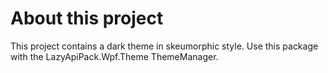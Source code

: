 ﻿# About this project
This project contains a dark theme in skeumorphic style.
Use this package with the LazyApiPack.Wpf.Theme ThemeManager.
